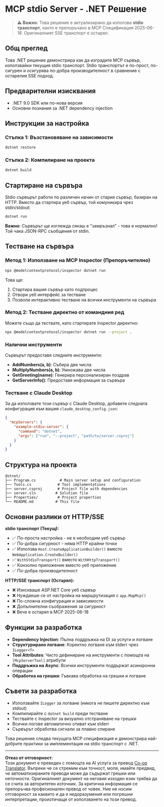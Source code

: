 <!--
CO_OP_TRANSLATOR_METADATA:
{
  "original_hash": "69372338676e01a2c97f42f70fdfbf42",
  "translation_date": "2025-08-26T20:25:49+00:00",
  "source_file": "03-GettingStarted/05-stdio-server/solution/dotnet/README.md",
  "language_code": "bg"
}
-->
# MCP stdio Server - .NET Решение

> **⚠️ Важно**: Това решение е актуализирано да използва **stdio транспорт**, както е препоръчано в MCP Спецификация 2025-06-18. Оригиналният SSE транспорт е остарял.

## Общ преглед

Това .NET решение демонстрира как да изградите MCP сървър, използвайки текущия stdio транспорт. Stdio транспортът е по-прост, по-сигурен и осигурява по-добра производителност в сравнение с остарелия SSE подход.

## Предварителни изисквания

- .NET 9.0 SDK или по-нова версия
- Основни познания за .NET dependency injection

## Инструкции за настройка

### Стъпка 1: Възстановяване на зависимости

```bash
dotnet restore
```

### Стъпка 2: Компилиране на проекта

```bash
dotnet build
```

## Стартиране на сървъра

Stdio сървърът работи по различен начин от стария сървър, базиран на HTTP. Вместо да стартира уеб сървър, той комуникира чрез stdin/stdout:

```bash
dotnet run
```

**Важно**: Сървърът ще изглежда сякаш е "замръзнал" - това е нормално! Той чака JSON-RPC съобщения от stdin.

## Тестване на сървъра

### Метод 1: Използване на MCP Inspector (Препоръчително)

```bash
npx @modelcontextprotocol/inspector dotnet run
```

Това ще:
1. Стартира вашия сървър като подпроцес
2. Отвори уеб интерфейс за тестване
3. Позволи интерактивно тестване на всички инструменти на сървъра

### Метод 2: Тестване директно от командния ред

Можете също да тествате, като стартирате Inspector директно:

```bash
npx @modelcontextprotocol/inspector dotnet run --project .
```

### Налични инструменти

Сървърът предоставя следните инструменти:

- **AddNumbers(a, b)**: Събира две числа
- **MultiplyNumbers(a, b)**: Умножава две числа  
- **GetGreeting(name)**: Генерира персонализиран поздрав
- **GetServerInfo()**: Предоставя информация за сървъра

### Тестване с Claude Desktop

За да използвате този сървър с Claude Desktop, добавете следната конфигурация към вашия `claude_desktop_config.json`:

```json
{
  "mcpServers": {
    "example-stdio-server": {
      "command": "dotnet",
      "args": ["run", "--project", "path/to/server.csproj"]
    }
  }
}
```

## Структура на проекта

```
dotnet/
├── Program.cs           # Main server setup and configuration
├── Tools.cs            # Tool implementations
├── server.csproj       # Project file with dependencies
├── server.sln         # Solution file
├── Properties/         # Project properties
└── README.md          # This file
```

## Основни разлики от HTTP/SSE

**stdio транспорт (Текущ):**
- ✅ По-проста настройка - не е необходим уеб сървър
- ✅ По-добра сигурност - няма HTTP крайни точки
- ✅ Използва `Host.CreateApplicationBuilder()` вместо `WebApplication.CreateBuilder()`
- ✅ `WithStdioTransport()` вместо `WithHttpTransport()`
- ✅ Конзолно приложение вместо уеб приложение
- ✅ По-добра производителност

**HTTP/SSE транспорт (Остарял):**
- ❌ Изискваше ASP.NET Core уеб сървър
- ❌ Нуждаеше се от настройка на маршрутизация с `app.MapMcp()`
- ❌ По-сложна конфигурация и зависимости
- ❌ Допълнителни съображения за сигурност
- ❌ Вече е остарял в MCP 2025-06-18

## Функции за разработка

- **Dependency Injection**: Пълна поддръжка на DI за услуги и логване
- **Структурирано логване**: Коректно логване към stderr чрез `ILogger<T>`
- **Tool Attributes**: Чисто дефиниране на инструменти с помощта на `[McpServerTool]` атрибути
- **Поддръжка на Async**: Всички инструменти поддържат асинхронни операции
- **Обработка на грешки**: Гъвкава обработка на грешки и логване

## Съвети за разработка

- Използвайте `ILogger` за логване (никога не пишете директно към stdout)
- Компилирайте с `dotnet build` преди тестване
- Тествайте с Inspector за визуално отстраняване на грешки
- Всички логове автоматично отиват към stderr
- Сървърът обработва сигнали за плавно спиране

Това решение следва текущата MCP спецификация и демонстрира най-добрите практики за имплементация на stdio транспорт с .NET.

---

**Отказ от отговорност**:  
Този документ е преведен с помощта на AI услуга за превод [Co-op Translator](https://github.com/Azure/co-op-translator). Въпреки че се стремим към точност, моля, имайте предвид, че автоматизираните преводи може да съдържат грешки или неточности. Оригиналният документ на неговия изходен език трябва да се счита за авторитетен източник. За критична информация се препоръчва професионален превод от човек. Ние не носим отговорност за каквито и да е недоразумения или погрешни интерпретации, произтичащи от използването на този превод.